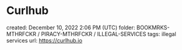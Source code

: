 # Curlhub

created: December 10, 2022 2:06 PM (UTC)
folder: BOOKMRKS-MTHRFCKR / PIRACY-MTHRFCKR / ILLEGAL-SERVICES
tags: illegal services
url: https://curlhub.io